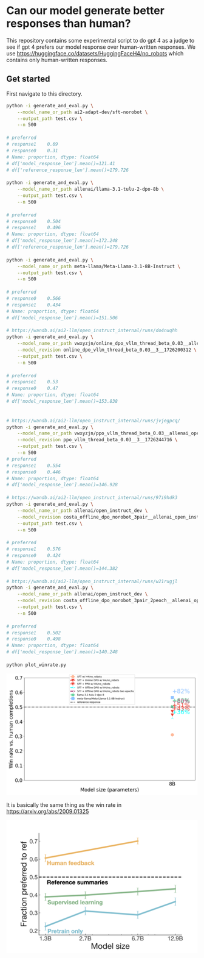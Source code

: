 # Can our model generate better responses than human?

This repository contains some experimental script to do gpt 4 as a judge to see if gpt 4 prefers our model response over human-written responses. We use https://huggingface.co/datasets/HuggingFaceH4/no_robots which contains only human-written responses.


## Get started

First navigate to this directory.


```bash
python -i generate_and_eval.py \
    --model_name_or_path ai2-adapt-dev/sft-norobot \
    --output_path test.csv \
    --n 500

# preferred
# response1    0.69
# response0    0.31
# Name: proportion, dtype: float64
# df['model_response_len'].mean()=121.41
# df['reference_response_len'].mean()=179.726

python -i generate_and_eval.py \
    --model_name_or_path allenai/llama-3.1-tulu-2-dpo-8b \
    --output_path test.csv \
    --n 500

# preferred
# response0    0.504
# response1    0.496
# Name: proportion, dtype: float64
# df['model_response_len'].mean()=172.248
# df['reference_response_len'].mean()=179.726

python -i generate_and_eval.py \
    --model_name_or_path meta-llama/Meta-Llama-3.1-8B-Instruct \
    --output_path test.csv \
    --n 500

# preferred
# response0    0.566
# response1    0.434
# Name: proportion, dtype: float64
# df['model_response_len'].mean()=151.506

# https://wandb.ai/ai2-llm/open_instruct_internal/runs/do4nuqhh
python -i generate_and_eval.py \
    --model_name_or_path vwxyzjn/online_dpo_vllm_thread_beta_0.03__allenai_open_instruct_dev \
    --model_revision online_dpo_vllm_thread_beta_0.03__3__1726200312 \
    --output_path test.csv \
    --n 500

# preferred
# response1    0.53
# response0    0.47
# Name: proportion, dtype: float64
# df['model_response_len'].mean()=153.838


# https://wandb.ai/ai2-llm/open_instruct_internal/runs/jvjegpcq/
python -i generate_and_eval.py \
    --model_name_or_path vwxyzjn/ppo_vllm_thread_beta_0.03__allenai_open_instruct_dev \
    --model_revision ppo_vllm_thread_beta_0.03__3__1726244716 \
    --output_path test.csv \
    --n 500
# preferred
# response1    0.554
# response0    0.446
# Name: proportion, dtype: float64
# df['model_response_len'].mean()=146.928

# https://wandb.ai/ai2-llm/open_instruct_internal/runs/97i9hdk3
python -i generate_and_eval.py \
    --model_name_or_path allenai/open_instruct_dev \
    --model_revision costa_offline_dpo_norobot_3pair__allenai_open_instruct_dev__42__1726174531 \
    --output_path test.csv \
    --n 500

# preferred
# response1    0.576
# response0    0.424
# Name: proportion, dtype: float64
# df['model_response_len'].mean()=144.382

# https://wandb.ai/ai2-llm/open_instruct_internal/runs/w21rugjl
python -i generate_and_eval.py \
    --model_name_or_path allenai/open_instruct_dev \
    --model_revision costa_offline_dpo_norobot_3pair_2peoch__allenai_open_instruct_dev__42__1726241871 \
    --output_path test.csv \
    --n 500

# preferred
# response1    0.502
# response0    0.498
# Name: proportion, dtype: float64
# df['model_response_len'].mean()=140.248

python plot_winrate.py
```

![](winrate_plot.png)


It is basically the same thing as the win rate in https://arxiv.org/abs/2009.01325

![alt text](image.png)